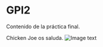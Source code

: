 # GPI2
Contenido de la práctica final.

Chicken Joe os saluda.
![Image text](https://www.google.com/url?sa=i&url=https%3A%2F%2Fes-es.facebook.com%2FChicken-Joe-33315313705%2Fposts&psig=AOvVaw1z-JOhbmllwxzpTbKRhMXx&ust=1651687763628000&source=images&cd=vfe&ved=0CAwQjRxqFwoTCKC6o8b2w_cCFQAAAAAdAAAAABAD)
